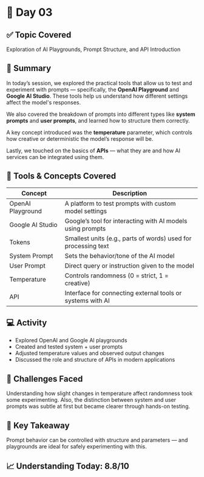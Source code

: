 # 📘 Day 03

## ✅ Topic Covered
Exploration of AI Playgrounds, Prompt Structure, and API Introduction

## 🧠 Summary
In today’s session, we explored the practical tools that allow us to test and experiment with prompts — specifically, the **OpenAI Playground** and **Google AI Studio**. These tools help us understand how different settings affect the model's responses.

We also covered the breakdown of prompts into different types like **system prompts** and **user prompts**, and learned how to structure them correctly.

A key concept introduced was the **temperature** parameter, which controls how creative or deterministic the model’s response will be.

Lastly, we touched on the basics of **APIs** — what they are and how AI services can be integrated using them.

## 🧪 Tools & Concepts Covered

| Concept            | Description                                                     |
|--------------------|-----------------------------------------------------------------|
| OpenAI Playground  | A platform to test prompts with custom model settings           |
| Google AI Studio   | Google’s tool for interacting with AI models using prompts      |
| Tokens             | Smallest units (e.g., parts of words) used for processing text   |
| System Prompt      | Sets the behavior/tone of the AI model                          |
| User Prompt        | Direct query or instruction given to the model                  |
| Temperature        | Controls randomness (0 = strict, 1 = creative)                  |
| API                | Interface for connecting external tools or systems with AI      |

## 💻 Activity
- Explored OpenAI and Google AI playgrounds
- Created and tested system + user prompts
- Adjusted temperature values and observed output changes
- Discussed the role and structure of APIs in modern applications

## 🤔 Challenges Faced
Understanding how slight changes in temperature affect randomness took some experimenting. Also, the distinction between system and user prompts was subtle at first but became clearer through hands-on testing.

## 🎯 Key Takeaway
Prompt behavior can be controlled with structure and parameters — and playgrounds are ideal for safely experimenting with this.

## 📈 Understanding Today: 8.8/10
